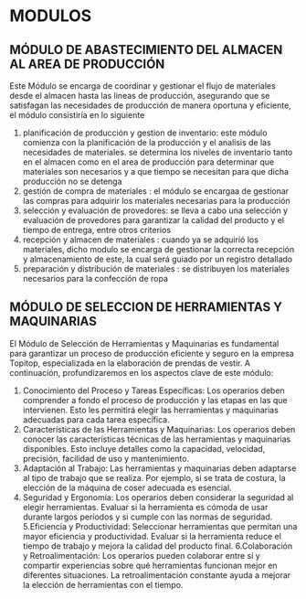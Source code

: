 # MODULOS 

## MÓDULO DE ABASTECIMIENTO DEL ALMACEN AL AREA DE PRODUCCIÓN

Este Módulo se encarga de coordinar y gestionar el flujo de materiales desde el almacen hasta las lineas de producción, asegurando que se satisfagan las necesidades de producción de manera oportuna y eficiente, el módulo consistiría en lo siguiente 
1. planificación de producción y gestion de inventario: este módulo comienza con la planificación de la producción y el analisis de las necesidades de materiales. se determina los niveles de inventario tanto en el almacen como en el area de producción para determinar que materiales son necesarios y a que tiempo se necesitan para que dicha producción no se detenga 
2. gestión de compra de materiales : el módulo se encargaa de gestionar las compras para adquirir los materiales necesarias para la producción 
3. selección y evaluación de provedores: se lleva a cabo una selección y evaluación de provedores para garantizar la calidad del producto y el tiempo de entrega, entre otros criterios
4. recepción y almacen de materiales : cuando ya se adquirió los materiales, dicho modulo se encarga de gestionar la correcta recepción y almacenamiento de este, la cual será guiado por un registro detallado
5. preparación y distribución de materiales : se distribuyen los materiales necesarios para la confección de ropa


## MÓDULO DE SELECCION DE HERRAMIENTAS Y MAQUINARIAS

El Módulo de Selección de Herramientas y Maquinarias es fundamental para garantizar un proceso de producción eficiente y seguro en la empresa Topitop, especializada en la elaboración de prendas de vestir. A continuación, profundizaremos en los aspectos clave de este módulo:

1. Conocimiento del Proceso y Tareas Específicas:
  Los operarios deben comprender a fondo el proceso de producción y las etapas en las que intervienen.
  Esto les permitirá elegir las herramientas y maquinarias adecuadas para cada tarea específica.
2. Características de las Herramientas y Maquinarias:
  Los operarios deben conocer las características técnicas de las herramientas y maquinarias disponibles.
  Esto incluye detalles como la capacidad, velocidad, precisión, facilidad de uso y mantenimiento.
3. Adaptación al Trabajo:
  Las herramientas y maquinarias deben adaptarse al tipo de trabajo que se realiza.
  Por ejemplo, si se trata de costura, la elección de la máquina de coser adecuada es esencial.
4. Seguridad y Ergonomía:
  Los operarios deben considerar la seguridad al elegir herramientas.
  Evaluar si la herramienta es cómoda de usar durante largos períodos y si cumple con las normas de seguridad.
5.Eficiencia y Productividad:
  Seleccionar herramientas que permitan una mayor eficiencia y productividad.
  Evaluar si la herramienta reduce el tiempo de trabajo y mejora la calidad del producto final.
6.Colaboración y Retroalimentación:
  Los operarios pueden colaborar entre sí y compartir experiencias sobre qué herramientas funcionan mejor en diferentes        situaciones.
  La retroalimentación constante ayuda a mejorar la elección de herramientas con el tiempo.

